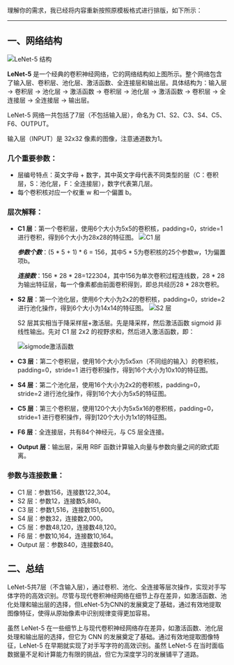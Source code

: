 理解你的需求，我已经将内容重新按照原模板格式进行排版，如下所示：

---

## 一、网络结构

![LeNet-5 结构](https://github.com/buluslee/DT-AI/assets/93359778/484457af-d8c8-4fba-a46e-3ee160ac5b2f)


**LeNet-5** 是一个经典的卷积神经网络，它的网络结构如上图所示。整个网络包含了输入层、卷积层、池化层、激活函数、全连接层和输出层。具体结构为：输入层 -> 卷积层 -> 池化层 -> 激活函数 -> 卷积层 -> 池化层 -> 激活函数 -> 卷积层 -> 全连接层 -> 全连接层 -> 输出层。

LeNet-5 网络一共包括了7层（不包括输入层），命名为 C1、S2、C3、S4、C5、F6、OUTPUT。

输入层（INPUT）是 32x32 像素的图像，注意通道数为1。

### 几个重要参数：

- 层编号特点：英文字母 + 数字，其中英文字母代表不同类型的层（C：卷积层，S：池化层，F：全连接层），数字代表第几层。
- 每个卷积核对应一个权重 w 和一个偏置 b。

### 层次解释：

- **C1 层**：第一个卷积层，使用6个大小为5x5的卷积核，padding=0，stride=1 进行卷积，得到6个大小为28x28的特征图。 ![C1 层](https://github.com/buluslee/DT-AI/assets/93359778/07dabd5d-7dc5-43e8-a34e-1d73060a369d)

  ***参数个数***：(5 * 5 + 1) * 6 = 156，其中5 * 5为卷积核的25个参数w，1为偏置项b。
  
  ***连接数***：156 * 28 * 28=122304，其中156为单次卷积过程连线数，28 * 28为输出特征层，每一个像素都由前面卷积得到，即总共经历28 * 28次卷积。 

- **S2 层**：第一个池化层，使用6个大小为2x2的卷积核，padding=0，stride=2 进行池化操作，得到6个大小为14x14的特征图。 ![S2 层](https://github.com/buluslee/DT-AI/assets/93359778/372d615a-a1c4-4675-b08d-92961cb7e72f)

     S2 层其实相当于降采样层+激活层。先是降采样，然后激活函数 sigmoid 非线性输出。先对 C1 层 2x2 的视野求和，然后进入激活函数，即：

  ![sigmode激活函数](https://github.com/buluslee/DT-AI/assets/93359778/16a27f09-bf7f-42fb-b5f5-2361161747bb)


- **C3 层**：第二个卷积层，使用16个大小为5x5xn（不同组的输入）的卷积核，padding=0，stride=1 进行卷积操作，得到16个大小为10x10的特征图。

- **S4 层**：第二个池化层，使用16个大小为2x2的卷积核，padding=0，stride=2 进行池化操作，得到16个大小为5x5的特征图。

- **C5 层**：第三个卷积层，使用120个大小为5x5x16的卷积核，padding=0，stride=1 进行卷积操作，得到120个大小为1x1的特征图。

- **F6 层**：全连接层，共有84个神经元，与 C5 层全连接。

- **Output 层**：输出层，采用 RBF 函数计算输入向量与参数向量之间的欧式距离。

### 参数与连接数量：

- C1 层：参数156，连接数122,304。
- S2 层：参数12，连接数5,880。
- C3 层：参数1,516，连接数151,600。
- S4 层：参数32，连接数2,000。
- C5 层：参数48,120，连接数48,120。
- F6 层：参数10,164，连接数10,164。
- Output 层：参数840，连接数840。

## 二、总结

LeNet-5共7层（不含输入层），通过卷积、池化、全连接等层次操作，实现对手写体字符的高效识别。尽管与现代卷积神经网络在细节上存在差异，如激活函数、池化处理和输出层的选择，但LeNet-5为CNN的发展奠定了基础，通过有效地提取图像特征，使得从原始像素中识别规律变得更加容易。

虽然 LeNet-5 在一些细节上与现代卷积神经网络存在差异，如激活函数、池化层处理和输出层的选择，但它为 CNN 的发展奠定了基础。通过有效地提取图像特征，LeNet-5 在早期就实现了对手写字符的高效识别。虽然 LeNet-5 在当时面临数据量不足和计算能力有限的挑战，但它为深度学习的发展铺平了道路。
